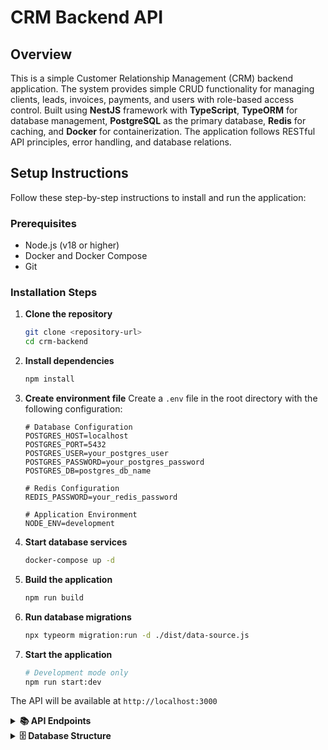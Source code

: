 # CRM Backend API

## Overview

This is a simple Customer Relationship Management (CRM) backend application. The system provides simple CRUD functionality for managing clients, leads, invoices, payments, and users with role-based access control. Built using **NestJS** framework with **TypeScript**, **TypeORM** for database management, **PostgreSQL** as the primary database, **Redis** for caching, and **Docker** for containerization. The application follows RESTful API principles, error handling, and database relations.

## Setup Instructions

Follow these step-by-step instructions to install and run the application:

### Prerequisites

- Node.js (v18 or higher)
- Docker and Docker Compose
- Git

### Installation Steps

1. **Clone the repository**

   ```bash
   git clone <repository-url>
   cd crm-backend
   ```

2. **Install dependencies**

   ```bash
   npm install
   ```

3. **Create environment file**
   Create a `.env` file in the root directory with the following configuration:

   ```env
   # Database Configuration
   POSTGRES_HOST=localhost
   POSTGRES_PORT=5432
   POSTGRES_USER=your_postgres_user
   POSTGRES_PASSWORD=your_postgres_password
   POSTGRES_DB=postgres_db_name

   # Redis Configuration
   REDIS_PASSWORD=your_redis_password

   # Application Environment
   NODE_ENV=development
   ```

4. **Start database services**

   ```bash
   docker-compose up -d
   ```

5. **Build the application**

   ```bash
   npm run build
   ```

6. **Run database migrations**

   ```bash
   npx typeorm migration:run -d ./dist/data-source.js
   ```

7. **Start the application**
   ```bash
   # Development mode only
   npm run start:dev
   ```

The API will be available at `http://localhost:3000`

<details>
<summary><strong>📚 API Endpoints</strong></summary>

### Users Management

- **POST** `/users` - Create new user
  ```json
  {
    "email": "user@example.com",
    "username": "johndoe",
    "password": "password123",
    "fullName": "John Doe",
    "role": "admin" // admin | sales | accountant
  }
  ```
- **GET** `/users` - Get all users
- **GET** `/users/:id` - Get user by ID
- **PUT** `/users` - Update user
- **DELETE** `/users/:id` - Delete user

### Clients Management

- **POST** `/clients` - Create new client
  ```json
  {
    "name": "Acme Corporation",
    "email": "contact@acme.com",
    "phone": "+1234567890",
    "address": "123 Business St, City, State"
  }
  ```
- **GET** `/clients` - Get all clients
- **GET** `/clients/:id` - Get client by ID
- **PUT** `/clients` - Update client
- **DELETE** `/clients/:id` - Delete client
- **GET** `/clients/total/:id` - Get client invoice total

### Leads Management

- **POST** `/leads` - Create new lead
  ```json
  {
    "clientId": 1,
    "ownerId": 1,
    "status": "new", // new | contacted | qualified | won | lost
    "source": "website",
    "notes": "Interested in our premium package"
  }
  ```
- **GET** `/leads` - Get all leads (supports filtering by userId and status)
- **GET** `/leads/:id` - Get lead by ID
- **PUT** `/leads/:id` - Update lead
- **DELETE** `/leads/:id` - Delete lead

### Invoices Management

- **POST** `/invoices` - Create new invoice
  ```json
  {
    "clientId": 1,
    "issuedBy": 1,
    "invoiceDate": "2024-01-15",
    "dueDate": "2024-02-15",
    "status": "draft", // draft | sent | paid | overdue | cancelled
    "totalAmount": 1500.0
  }
  ```
- **GET** `/invoices` - Get all invoices (supports filtering by status)
- **GET** `/invoices/:id` - Get invoice by ID
- **PUT** `/invoices` - Update invoice
- **DELETE** `/invoices/:id` - Delete invoice

### Invoice Items Management

- **POST** `/invoice-items` - Create new invoice item
  ```json
  {
    "invoiceId": 1,
    "description": "Web Development Services",
    "quantity": 40,
    "unitPrice": 75.0,
    "lineTotal": 3000.0
  }
  ```
- **GET** `/invoice-items` - Get all invoice items
- **GET** `/invoice-items/:id` - Get invoice item by ID
- **PUT** `/invoice-items` - Update invoice item
- **DELETE** `/invoice-items/:id` - Delete invoice item

### Payments Management

- **POST** `/payments` - Create new payment
  ```json
  {
    "invoiceId": 1,
    "recordedBy": 1,
    "paymentDate": "2024-01-20",
    "amount": 1500.0,
    "method": "bank_transfer", // cash | bank_transfer | credit_card | paypal
    "reference": "TXN123456789"
  }
  ```
- **GET** `/payments` - Get all payments
- **GET** `/payments/:id` - Get payment by ID
- **PUT** `/payments` - Update payment
- **DELETE** `/payments/:id` - Delete payment

</details>

<details>
<summary><strong>🗄️ Database Structure</strong></summary>

![Database Schema](https://github.com/Ayogoharo/crm-backend/edit/main/schema.png)

The database consists of six main entities with the following relationships:

### **Users Table**

- **Primary Key**: `id` (auto-increment)
- **Fields**: `email` (unique), `username` (unique), `password`, `full_name`, `role`, `created_at`, `updated_at`
- **Roles**: admin, sales, accountant
- **Relationships**:
  - One-to-Many with Leads (as owner)
  - One-to-Many with Invoices (as issuer)
  - One-to-Many with Payments (as recorder)

### **Clients Table**

- **Primary Key**: `id` (auto-increment)
- **Fields**: `name`, `email`, `phone`, `address`, `created_at`, `updated_at`
- **Relationships**:
  - One-to-Many with Leads
  - One-to-Many with Invoices

### **Leads Table**

- **Primary Key**: `id` (auto-increment)
- **Fields**: `client_id`, `owner_id`, `status`, `source`, `notes`, `created_at`, `updated_at`
- **Status Values**: new, contacted, qualified, won, lost
- **Relationships**:
  - Many-to-One with Clients (CASCADE delete)
  - Many-to-One with Users (SET NULL on delete)

### **Invoices Table**

- **Primary Key**: `id` (auto-increment)
- **Fields**: `client_id`, `issued_by`, `invoice_date`, `due_date`, `status`, `total_amount`, `created_at`, `updated_at`
- **Status Values**: draft, sent, paid, overdue, cancelled
- **Relationships**:
  - Many-to-One with Clients (CASCADE delete)
  - Many-to-One with Users (SET NULL on delete)
  - One-to-Many with Invoice Items
  - One-to-Many with Payments

### **Invoice Items Table**

- **Primary Key**: `id` (auto-increment)
- **Fields**: `invoice_id`, `description`, `quantity`, `unit_price`, `line_total`
- **Relationships**:
  - Many-to-One with Invoices (CASCADE delete)

### **Payments Table**

- **Primary Key**: `id` (auto-increment)
- **Fields**: `invoice_id`, `recorded_by`, `payment_date`, `amount`, `method`, `reference`, `created_at`
- **Payment Methods**: cash, bank_transfer, credit_card, paypal
- **Relationships**:
  - Many-to-One with Invoices (CASCADE delete)
  - Many-to-One with Users (SET NULL on delete)

### **Key Database Features**

- **Referential Integrity**: All foreign key relationships are properly defined
- **Cascade Operations**: Related records are automatically managed on parent deletion
- **Data Validation**: Entity-level validation using class-validator decorators
- **Timestamps**: Automatic creation and update timestamps on relevant entities
- **Decimal Precision**: Financial amounts stored with 12,2 precision for accuracy

</details>

